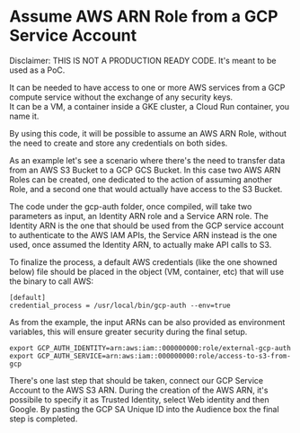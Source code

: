 # Assume AWS ARN Role from a GCP Service Account

Disclaimer: THIS IS NOT A PRODUCTION READY CODE. It's meant to be used as a PoC.



It can be needed to have access to one or more AWS services from a GCP compute service without the exchange of any security keys.  
It can be a VM, a container inside a GKE cluster, a Cloud Run container, you name it.

By using this code, it will be possible to assume an AWS ARN Role, without the need to create and store any credentials on both sides.

As an example let's see a scenario where there's the need to transfer data from an AWS S3 Bucket to a GCP GCS Bucket. In this case two AWS ARN Roles can be created, one dedicated to the action of assuming another Role, and a second one that would actually have access to the S3 Bucket.

The code under the gcp-auth folder, once compiled, will take two parameters as input, an Identity ARN role and a Service ARN role. The Identity ARN is the one that should be used from the GCP service account to authenticate to the AWS IAM APIs, the Service ARN instead is the one used, once assumed the Identity ARN, to actually make API calls to S3.

To finalize the process, a default AWS credentials (like the one showned below) file should be placed in the object (VM, container, etc) that will use the binary to call AWS:

```
[default]
credential_process = /usr/local/bin/gcp-auth --env=true
```

As from the example, the input ARNs can be also provided as environment variables, this will ensure greater security during the final setup.


```
export GCP_AUTH_IDENTITY=arn:aws:iam::000000000:role/external-gcp-auth
export GCP_AUTH_SERVICE=arn:aws:iam::000000000:role/access-to-s3-from-gcp
```

There's one last step that should be taken, connect our GCP Service Account to the AWS S3 ARN. During the creation of the AWS ARN, it's possibile to specify it as Trusted Identity, select Web identity and then Google. By pasting the GCP SA Unique ID into the Audience box the final step is completed.